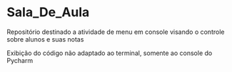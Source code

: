 # Sala_De_Aula
Repositório destinado a atividade de menu em console visando o controle sobre alunos e suas notas

Exibição do código não adaptado ao terminal, somente ao console do Pycharm
